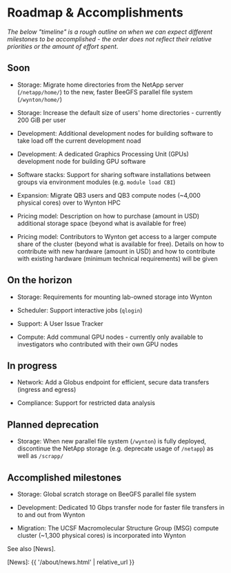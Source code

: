 # Roadmap & Accomplishments

_The below "timeline" is a rough outline on when we can expect different milestones to be accomplished - the order does not reflect their relative priorities or the amount of effort spent_.


## Soon

* Storage: Migrate home directories from the NetApp server (`/netapp/home/`) to the new, faster BeeGFS parallel file system (`/wynton/home/`)

* Storage: Increase the default size of users' home directories - currently 200 GiB per user

* Development: Additional development nodes for building software to take load off the current development noad

* Development: A dedicated Graphics Processing Unit (GPUs) development node for building GPU software

* Software stacks: Support for sharing software installations between groups via environment modules (e.g. `module load CBI`)

* Expansion: Migrate QB3 users and QB3 compute nodes (~4,000 physical cores) over to Wynton HPC

* Pricing model: Description on how to purchase (amount in USD) additional storage space (beyond what is available for free)

* Pricing model: Contributors to Wynton get access to a larger compute share of the cluster (beyond what is available for free).  Details on how to contribute with new hardware (amount in USD) and how to contribute with existing hardware (minimum technical requirements) will be given


## On the horizon

* Storage: Requirements for mounting lab-owned storage into Wynton

* Scheduler: Support interactive jobs (`qlogin`)

* Support: A User Issue Tracker

* Compute: Add communal GPU nodes - currently only available to investigators who contributed with their own GPU nodes


## In progress

* Network: Add a Globus endpoint for efficient, secure data transfers (ingress and egress)

* Compliance: Support for restricted data analysis


## Planned deprecation

* Storage: When new parallel file system (`/wynton`) is fully deployed, discontinue the NetApp storage (e.g. deprecate usage of `/netapp`) as well as `/scrapp/`


## Accomplished milestones

* Storage: Global scratch storage on BeeGFS parallel file system

* Development: Dedicated 10 Gbps transfer node for faster file transfers in to and out from Wynton

* Migration: The UCSF Macromolecular Structure Group (MSG) compute cluster (~1,300 physical cores) is incorporated into Wynton

See also [News].



[QB3]: https://salilab.org/qb3cluster/
[BeeGFS]: https://www.beegfs.io/
[Globus]: https://www.globus.org/
[News]: {{ '/about/news.html' | relative_url }}